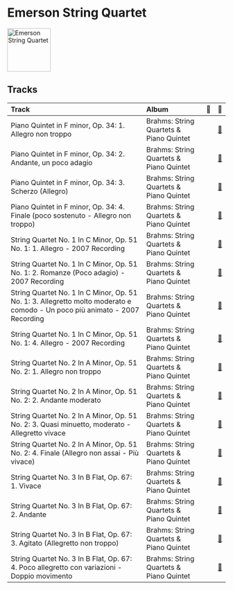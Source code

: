 
# Emerson String Quartet


<img src="https://i.scdn.co/image/ab6761610000e5eb016cb2454e3aa43206ae5425" alt="Emerson String Quartet" width="100" />

## Tracks

| Track                                                                                                                       | Album                                   | 💚   | 🔗                                                          |
|:----------------------------------------------------------------------------------------------------------------------------|:----------------------------------------|:----|:-----------------------------------------------------------|
| Piano Quintet in F minor, Op. 34: 1. Allegro non troppo                                                                     | Brahms: String Quartets & Piano Quintet |     | [🔗](https://open.spotify.com/track/2x4OmAe9Fx3kHqYxWaQVhB) |
| Piano Quintet in F minor, Op. 34: 2. Andante, un poco adagio                                                                | Brahms: String Quartets & Piano Quintet |     | [🔗](https://open.spotify.com/track/2g3LioD9kfD4mqBmdfeLQE) |
| Piano Quintet in F minor, Op. 34: 3. Scherzo (Allegro)                                                                      | Brahms: String Quartets & Piano Quintet |     | [🔗](https://open.spotify.com/track/2MyRikj06G0oWicSQdpEXm) |
| Piano Quintet in F minor, Op. 34: 4. Finale (poco sostenuto - Allegro non troppo)                                           | Brahms: String Quartets & Piano Quintet |     | [🔗](https://open.spotify.com/track/3dhKbOCzyqYX0K9iJ0Vq5M) |
| String Quartet No. 1 In C Minor, Op. 51 No. 1: 1. Allegro - 2007 Recording                                                  | Brahms: String Quartets & Piano Quintet |     | [🔗](https://open.spotify.com/track/5LWy0KcUSnOSPXJKLlgfiL) |
| String Quartet No. 1 In C Minor, Op. 51 No. 1: 2. Romanze (Poco adagio) - 2007 Recording                                    | Brahms: String Quartets & Piano Quintet |     | [🔗](https://open.spotify.com/track/1OpzuiZWIrKjNaqQ3efTUL) |
| String Quartet No. 1 In C Minor, Op. 51 No. 1: 3. Allegretto molto moderato e comodo - Un poco più animato - 2007 Recording | Brahms: String Quartets & Piano Quintet |     | [🔗](https://open.spotify.com/track/4qo3CFhFGuAOUbvxk4L9Ou) |
| String Quartet No. 1 In C Minor, Op. 51 No. 1: 4. Allegro - 2007 Recording                                                  | Brahms: String Quartets & Piano Quintet |     | [🔗](https://open.spotify.com/track/3w1g36ou0iVyxgddtFZOuY) |
| String Quartet No. 2 In A Minor, Op. 51 No. 2: 1. Allegro non troppo                                                        | Brahms: String Quartets & Piano Quintet |     | [🔗](https://open.spotify.com/track/0dn5JlmuEtBAEQ79fQUiLK) |
| String Quartet No. 2 In A Minor, Op. 51 No. 2: 2. Andante moderato                                                          | Brahms: String Quartets & Piano Quintet |     | [🔗](https://open.spotify.com/track/1WoXiu07Xzld9f9pz3jb6z) |
| String Quartet No. 2 In A Minor, Op. 51 No. 2: 3. Quasi minuetto, moderato - Allegretto vivace                              | Brahms: String Quartets & Piano Quintet |     | [🔗](https://open.spotify.com/track/2kEmbDBmgjnst4cfA4Ev3e) |
| String Quartet No. 2 In A Minor, Op. 51 No. 2: 4. Finale (Allegro non assai - Più vivace)                                   | Brahms: String Quartets & Piano Quintet |     | [🔗](https://open.spotify.com/track/0vYV5hep1Ybn1fUhFsamys) |
| String Quartet No. 3 In B Flat, Op. 67: 1. Vivace                                                                           | Brahms: String Quartets & Piano Quintet |     | [🔗](https://open.spotify.com/track/6TwpLdRD1SpmO7PhrtPFWI) |
| String Quartet No. 3 In B Flat, Op. 67: 2. Andante                                                                          | Brahms: String Quartets & Piano Quintet |     | [🔗](https://open.spotify.com/track/7xnwMGTClM3uyaUfJBGAH3) |
| String Quartet No. 3 In B Flat, Op. 67: 3. Agitato (Allegretto non troppo)                                                  | Brahms: String Quartets & Piano Quintet |     | [🔗](https://open.spotify.com/track/4yov0qWul11O0z923FhtK5) |
| String Quartet No. 3 In B Flat, Op. 67: 4. Poco allegretto con variazioni - Doppio movimento                                | Brahms: String Quartets & Piano Quintet |     | [🔗](https://open.spotify.com/track/4ez3iXBRQ8NjZThbTmcxHn) |